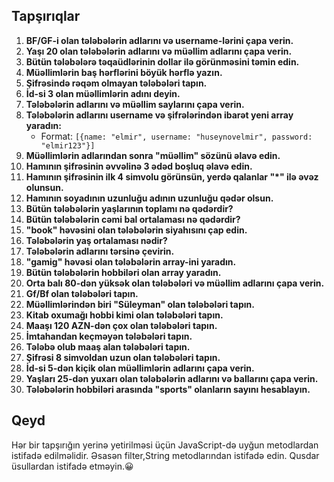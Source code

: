 ## Tapşırıqlar

1. **BF/GF-i olan tələbələrin adlarını və username-lərini çapa verin.**
2. **Yaşı 20 olan tələbələrin adlarını və müəllim adlarını çapa verin.**
3. **Bütün tələbələrə təqaüdlərinin dollar ilə görünməsini təmin edin.**
4. **Müəllimlərin baş hərflərini böyük hərflə yazın.**
5. **Şifrəsində rəqəm olmayan tələbələri tapın.**
6. **İd-si 3 olan müəllimlərin adını deyin.**
7. **Tələbələrin adlarını və müəllim saylarını çapa verin.**
8. **Tələbələrin adlarını username və şifrələrindən ibarət yeni array yaradın:**
   - Format: `[{name: "elmir", username: "huseynovelmir", password: "elmir123"}]`
9. **Müəllimlərin adlarından sonra "müəllim" sözünü əlavə edin.**
10. **Hamının şifrəsinin əvvəlinə 3 ədəd boşluq əlavə edin.**
11. **Hamının şifrəsinin ilk 4 simvolu görünsün, yerdə qalanlar "\*" ilə əvəz olunsun.**
12. **Hamının soyadının uzunluğu adının uzunluğu qədər olsun.**
13. **Bütün tələbələrin yaşlarının toplamı nə qədərdir?**
14. **Bütün tələbələrin cəmi bal ortalaması nə qədərdir?**
15. **"book" həvəsini olan tələbələrin siyahısını çap edin.**
16. **Tələbələrin yaş ortalaması nədir?**
17. **Tələbələrin adlarını tərsinə çevirin.**
18. **"gamig" həvəsi olan tələbələrin array-ini yaradın.**
19. **Bütün tələbələrin hobbiləri olan array yaradın.**
20. **Orta balı 80-dən yüksək olan tələbələri və müəllim adlarını çapa verin.**
21. **Gf/Bf olan tələbələri tapın.**
22. **Müəllimlərindən biri "Süleyman" olan tələbələri tapın.**
23. **Kitab oxumağı hobbi kimi olan tələbələri tapın.**
24. **Maaşı 120 AZN-dən çox olan tələbələri tapın.**
25. **İmtahandan keçməyən tələbələri tapın.**
26. **Tələbə olub maaş alan tələbələri tapın.**
27. **Şifrəsi 8 simvoldan uzun olan tələbələri tapın.**
28. **İd-si 5-dən kiçik olan müəllimlərin adlarını çapa verin.**
29. **Yaşları 25-dən yuxarı olan tələbələrin adlarını və ballarını çapa verin.**
30. **Tələbələrin hobbiləri arasında "sports" olanların sayını hesablayın.**

## Qeyd

Hər bir tapşırığın yerinə yetirilməsi üçün JavaScript-də uyğun metodlardan istifadə edilməlidir. Əsasən filter,String metodlarından istifadə edin. Qusdar üsullardan istifadə etməyin.😀
